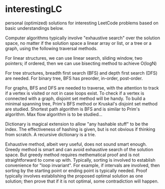 # interestingLC
personal (optimized) solutions for interesting LeetCode problems based on basic understandings below.

Computer algorithms typically involve "exhaustive search" over the solution space,
no matter if the solution space a linear array or list, or a tree or a graph, using the following traversal methods.

For linear structures, we can use linear search, sliding window, two pointers; 
if ordered, then we can use bisecting method to achieve O(logN)

For tree structures, breadth first search (BFS) and depth first search (DFS) are needed.
For binary tree, BFS has preorder, in-order, post-order. 

For graphs, BFS and DFS are needed to traverse, with the attention to track if a vertex is visited or not in case loops exist. 
To check if a vertex is connected with a graph, disjoint set method will be handy.
To build a minimal spanning tree, Prim's BFS method or Kruskal's disjoint set method are studied.
Shortest path algorithm is BFS and is similar to Prim's algorithm.
Max flow algorithm is to be studied... 

Dictionary is magical extension to allow "any hashable stuff" to be the index. 
The effectiveness of hashing is given, but is not obvious if thinking from scratch.
A recursive dictionary is a trie.

Exhaustive method, albeit very useful, does not sound smart enough.
Greedy method is smart and can avoid exhaustive search of the solution space.
But greedy method requires methematical proof and is not straightforward to come up with. 
Typically, sorting is involved to establish convenience for "loop invariant". 
For example, if intervals are involved, then sorting by the starting point or ending point is typically needed. 
Proof typically involves establishing the proposed optimal solution as one solution; 
then prove that if it is not optimal, some contradiction will happen.

